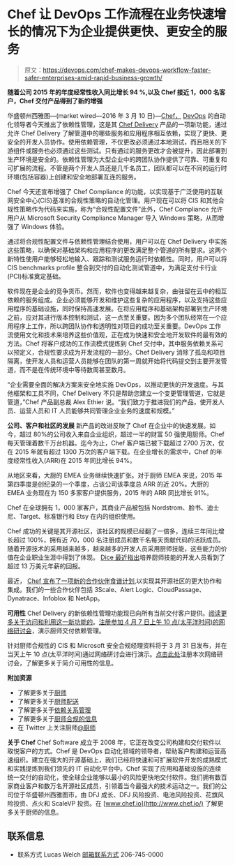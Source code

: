 # Chef 让 DevOps 工作流程在业务快速增长的情况下为企业提供更快、更安全的服务

> 原文：<https://devops.com/chef-makes-devops-workflow-faster-safer-enterprises-amid-rapid-business-growth/>

**随着公司 2015 年的年度经常性收入同比增长 94 %,以及 Chef 接近 1，000 名客户，Chef 交付产品得到了新的增强**

华盛顿州西雅图—(market wired—2016 年 3 月 10 日)—[Chef，](https://www.chef.io/solutions/devops/) [DevOps](https://www.chef.io/solutions/devops/) 的自动化领导者今天推出了依赖性管理，这是其 [Chef Delivery](https://www.chef.io/delivery/) 产品的一项新功能，通过允许 Chef Delivery 了解管道中的哪些服务和应用程序相互依赖，实现了更快、更安全的开发人员协作。使用依赖管理，不仅更改必须通过本地测试，而且相关的下游组件或服务也必须通过这些测试。只有通过的服务更改才会被提升，因此部署到生产环境是安全的。依赖性管理为大型企业中的跨团队协作提供了可靠、可重复和可扩展的流程。不管是两个开发人员还是几千名员工，团队都可以在不同的运行时环境(包括容器)上创建和安全地部署互连的服务。

Chef 今天还宣布增强了 Chef Compliance 的功能，以实现基于广泛使用的互联网安全中心(CIS)基准的合规性策略的自动化管理。用户现在可以将 CIS 和其他合规性策略作为代码来实施，称为“合规性配置文件”此外，Chef Compliance 允许用户从 Microsoft Security Compliance Manager 导入 Windows 策略，从而增强了 Windows 体验。

通过将合规性配置文件与依赖性管理结合使用，用户可以在 Chef Delivery 中实施这些策略，以确保对基础架构和应用程序的更改满足整个管道的所有要求。这两个新特性使用户能够轻松地输入、跟踪和测试服务运行时依赖性。同时，用户可以将 CIS benchmarks profile 整合到交付的自动化测试管道中，为满足支付卡行业(PCI)标准奠定基础。

软件现在是企业的竞争货币。然而，软件也变得越来越复杂，由驻留在云中的相互依赖的服务组成。企业必须能够开发和维护这些复杂的应用程序，以及支持这些应用程序的基础设施，同时保持高速发展。在将应用程序和基础架构部署到生产环境之前，应对其进行版本控制和测试，这一点至关重要。因为多个团队经常在一个应用程序上工作，所以跨团队协作和透明性对项目的成功至关重要。DevOps 工作流使用文化和技术来培养这些价值观，正在成为快速和安全地开发软件的最有效的方法。Chef 将客户成功的工作流模式提炼到 Chef 交付中，其中服务依赖关系可以预定义，合规性要求成为开发流程的一部分。Chef Delivery 消除了孤岛和项目隔离，使开发人员和运营人员能够在团队的第一周就开始将代码提交到主要开发管道，而不是在传统环境中等待数周甚至数月。

“企业需要全面的解决方案来安全地实施 DevOps，以推动更快的开发速度。与其他框架和工具不同，Chef Delivery 不只是帮助您建立一个变更管理管道，它就是管道，”Chef 产品副总裁 Alex Ethier 说。“我们致力于推进我们的产品，使开发人员、运营人员和 IT 人员能够共同管理企业业务的速度和规模。”

**公司、客户和社区的发展** 新产品的改进反映了 Chef 在企业中的快速发展。如今，超过 80%的公司收入来自企业组织，超过一半的财富 50 强使用厨师。Chef 每天管理着数千万台机器。迄今为止，Chef 客户端已被下载超过 2700 万次，仅在 2015 年就有超过 1300 万次的客户端下载。在企业增长的需求中，Chef 的年度经常性收入(ARR)在 2015 年同比增长 94%。

从地区来看，大厨的 EMEA 业务继续快速扩张。对于厨师 EMEA 来说，2015 年第四季度是创纪录的一个季度，占该公司该季度总 ARR 的近 20%。大厨的 EMEA 业务现在为 150 多家客户提供服务，2015 年的 ARR 同比增长 91%。

Chef 在全球拥有 1，000 家客户，其商业产品被包括 Nordstrom、脸书、迪士尼、Target、标准银行和 Etsy 在内的组织使用。

Chef 成功的关键是其开源社区，该社区的规模已经翻了一倍多，连续三年同比增长超过 100%，拥有近 70，000 名注册成员和数千名每天贡献代码的活跃成员。随着开源技术的采用越来越多，越来越多的开发人员采用厨师技能，这些能力的价值在企业职业生涯中得到了体现。 [Dice 最近指出](http://www.dice.com/salary)培养厨师技能的开发人员看到了超过 13 万美元年薪的回报。

最近， [Chef 宣布了一项新的合作伙伴食谱计划](https://www.chef.io/blog/2016/02/23/chef-launches-partner-cookbook-program-to-expand-devops-ready-technology-ecosystem/),以实现其开源社区的更大协作和集成。我们的一些合作伙伴包括 3Scale、Alert Logic、CloudPassage、Dynatrace、Infoblox 和 NetApp。

**可用性** Chef Delivery 的新依赖性管理功能现已向所有当前交付客户提供。[阅读更多关于访问和利用这一新功能的](https://www.chef.io/blog/2016/03/10/delivery-dependency-management-release)。[注册参加 4 月 7 日上午 10 点(太平洋时间)的网络研讨会](https://www.chef.io/webinars/?commid=196635)，演示厨师交付依赖管理。

针对厨师合规性的 CIS 和 Microsoft 安全合规经理资料将于 3 月 31 日发布，并在当天上午 10 点(太平洋时间)通过网络研讨会进行演示。[点击此处](https://www.chef.io/webinars/?commid=196633)注册本次网络研讨会，了解更多关于简介可用性的信息。

**附加资源**

*   了解更多关于[厨师](https://www.chef.io/chef/)
*   了解更多关于[厨师配送](https://www.chef.io/delivery/)
*   了解更多关于[依赖关系管理](https://www.chef.io/blog/2016/03/10/delivery-dependency-management-release)
*   了解更多关于[厨师合规的信息](https://www.chef.io/compliance/)
*   在 Twitter 上关注厨师[@厨师](https://mobile.twitter.com/chef)

**关于 Chef** Chef Software 成立于 2008 年，它正在改变公司构建和交付软件以取悦客户的方式。Chef 是 DevOps 自动化领域的领导者，帮助客户构建和运营高速组织。建立在强大的开源基础上，我们已经将快速和可扩展软件开发的成熟模式和实践提炼到我们领先的 IT 自动化平台中。Chef 实现了应用和基础设施的连续统一交付的自动化，使全球企业能够以最小的风险更快地交付软件。我们拥有数百家商业客户和数万名开源社区成员，引领着当今最强大的技术运动之一。我们的公司位于华盛顿州西雅图市，由 DFJ 成长、DFJ 风险投资、电池风险投资、花旗风险投资、点火和 ScaleVP 投资。在 [www.chef.io](http://www.chef.io/) 了解更多关于厨师的信息。

## 联系信息

*   联系方式
    Lucas Welch
    [邮箱联系方式](http://www2.marketwire.com/mw/emailprcntct?id=338AB535002E4B1B)
    206-745-0000